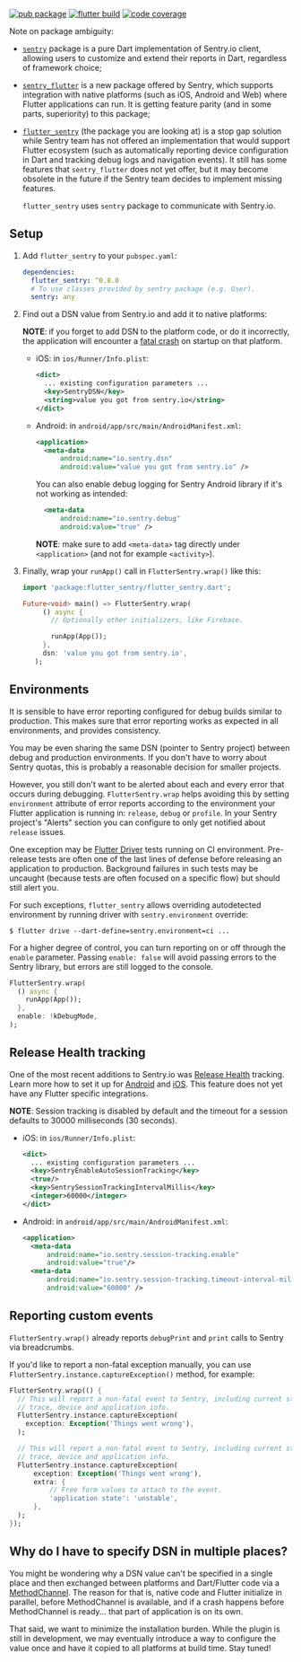 [![pub package](https://img.shields.io/pub/v/flutter_sentry.svg)](https://pub.dev/packages/flutter_sentry)
[![flutter build](https://github.com/futureware-tech/flutter_sentry/workflows/flutter/badge.svg?branch=master&event=push)](https://github.com/futureware-tech/flutter_sentry/actions?query=workflow%3Aflutter+branch%3Amaster)
[![code coverage](https://codecov.io/gh/futureware-tech/flutter_sentry/branch/master/graph/badge.svg)](https://codecov.io/gh/futureware-tech/flutter_sentry)

Note on package ambiguity:

- [`sentry`](https://pub.dev/packages/sentry) package is a pure Dart
  implementation of Sentry.io client, allowing users to customize and extend
  their reports in Dart, regardless of framework choice;

- [`sentry_flutter`](https://pub.dev/packages/sentry_flutter) is a new package
  offered by Sentry, which supports integration with native platforms (such as
  iOS, Android and Web) where Flutter applications can run. It is getting
  feature parity (and in some parts, superiority) to this package;

- [`flutter_sentry`](https://pub.dev/packages/flutter_sentry) (the package you
  are looking at) is a stop gap solution while Sentry team has not offered an
  implementation that would support Flutter ecosystem (such as automatically
  reporting device configuration in Dart and tracking debug logs and navigation
  events). It still has some features that `sentry_flutter` does not yet offer,
  but it may become obsolete in the future if the Sentry team decides to
  implement missing features.

  `flutter_sentry` uses `sentry` package to communicate with Sentry.io.

## Setup

1. Add `flutter_sentry` to your `pubspec.yaml`:

   ```yaml
   dependencies:
     flutter_sentry: ^0.8.0
     # To use classes provided by sentry package (e.g. User).
     sentry: any
   ```

2. Find out a DSN value from Sentry.io and add it to native platforms:

   **NOTE**: if you forget to add DSN to the platform code, or do it
   incorrectly, the application will encounter a
   [fatal crash](https://github.com/getsentry/sentry-android/pull/200) on
   startup on that platform.

   - iOS: in `ios/Runner/Info.plist`:

     ```xml
     <dict>
       ... existing configuration parameters ...
       <key>SentryDSN</key>
       <string>value you got from sentry.io</string>
     </dict>
     ```

   - Android: in `android/app/src/main/AndroidManifest.xml`:

     ```xml
     <application>
       <meta-data
           android:name="io.sentry.dsn"
           android:value="value you got from sentry.io" />
     ```

     You can also enable debug logging for Sentry Android library if it's not
     working as intended:

     ```xml
       <meta-data
           android:name="io.sentry.debug"
           android:value="true" />
     ```

     **NOTE**: make sure to add `<meta-data>` tag directly under `<application>`
     (and not for example `<activity>`).

3. Finally, wrap your `runApp()` call in `FlutterSentry.wrap()` like this:

   ```dart
   import 'package:flutter_sentry/flutter_sentry.dart';

   Future<void> main() => FlutterSentry.wrap(
        () async {
          // Optionally other initializers, like Firebase.

          runApp(App());
        },
        dsn: 'value you got from sentry.io',
      );
   ```

## Environments

It is sensible to have error reporting configured for debug builds similar to
production. This makes sure that error reporting works as expected in all
environments, and provides consistency.

You may be even sharing the same DSN (pointer to Sentry project) between debug
and production environments. If you don't have to worry about Sentry quotas,
this is probably a reasonable decision for smaller projects.

However, you still don't want to be alerted about each and every error that
occurs during debugging. `FlutterSentry.wrap` helps avoiding this by setting
`environment` attribute of error reports according to the environment your
Flutter application is running in: `release`, `debug` or `profile`. In your
Sentry project's "Alerts" section you can configure to only get notified about
`release` issues.

One exception may be
[Flutter Driver](https://flutter.dev/docs/cookbook/testing/integration/introduction)
tests running on CI environment. Pre-release tests are often one of the last
lines of defense before releasing an application to production. Background
failures in such tests may be uncaught (because tests are often focused on a
specific flow) but should still alert you.

For such exceptions, `flutter_sentry` allows overriding autodetected environment
by running driver with `sentry.environment` override:

```
$ flutter drive --dart-define=sentry.environment=ci ...
```

For a higher degree of control, you can turn reporting on or off through the
`enable` parameter. Passing `enable: false` will avoid passing errors to the
Sentry library, but errors are still logged to the console.

```dart
FlutterSentry.wrap(
  () async {
    runApp(App());
  },
  enable: !kDebugMode,
);
```

## Release Health tracking

One of the most recent additions to Sentry.io was
[Release Health](https://docs.sentry.io/workflow/releases/health/) tracking.
Learn more how to set it up for
[Android](https://docs.sentry.io/platforms/android/#release-health) and
[iOS](https://docs.sentry.io/platforms/cocoa/#release-health). This feature does
not yet have any Flutter specific integrations.

**NOTE**: Session tracking is disabled by default and the timeout for a session
defaults to 30000 milliseconds (30 seconds).

- iOS: in `ios/Runner/Info.plist`:

  ```xml
  <dict>
    ... existing configuration parameters ...
    <key>SentryEnableAutoSessionTracking</key>
    <true/>
    <key>SentrySessionTrackingIntervalMillis</key>
    <integer>60000</integer>
  </dict>
  ```

- Android: in `android/app/src/main/AndroidManifest.xml`:

  ```xml
  <application>
    <meta-data
        android:name="io.sentry.session-tracking.enable"
        android:value="true"/>
    <meta-data
        android:name="io.sentry.session-tracking.timeout-interval-millis"
        android:value="60000" />
  ```

## Reporting custom events

`FlutterSentry.wrap()` already reports `debugPrint` and `print` calls to Sentry
via breadcrumbs.

If you'd like to report a non-fatal exception manually, you can use
`FlutterSentry.instance.captureException()` method, for example:

```dart
FlutterSentry.wrap(() {
  // This will report a non-fatal event to Sentry, including current stack
  // trace, device and application info.
  FlutterSentry.instance.captureException(
    exception: Exception('Things went wrong'),
  );

  // This will report a non-fatal event to Sentry, including current stack
  // trace, device and application info.
  FlutterSentry.instance.captureException(
      exception: Exception('Things went wrong'),
      extra: {
          // Free form values to attach to the event.
          'application state': 'unstable',
      },
  );
});
```

## Why do I have to specify DSN in multiple places?

You might be wondering why a DSN value can't be specified in a single place and
then exchanged between platforms and Dart/Flutter code via a
[MethodChannel](https://flutter.dev/platform-channels/). The reason for that is,
native code and Flutter initialize in parallel, before MethodChannel is
available, and if a crash happens before MethodChannel is ready... that part of
application is on its own.

That said, we want to minimize the installation burden. While the plugin is
still in development, we may eventually introduce a way to configure the value
once and have it copied to all platforms at build time. Stay tuned!
